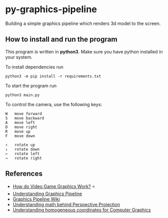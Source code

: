 # py-graphics-pipeline

Building a simple graphics pipeline which renders 3d model to the screen.

## How to install and run the program

This program is written in **python3**. Make sure you have python installed in your system.

To install dependencies run

    python3 -m pip install -r requirements.txt


To start the program run

    python3 main.py


To control the camera, use the following keys:

    W   move forward
    S   move backward
    A   move left
    D   move right
    R   move up
    F   move down

    ↑   rotate up
    ↓   rotate down
    ←   rotate left
    →   rotate right


## References
- [How do Video Game Graphics Work?](https://www.youtube.com/watch?v=C8YtdC8mxTU) :star:
- [Understanding Graphics Pipeline](https://www.youtube.com/watch?v=7qUuzRY5YwI)
- [Graphics Pipeline Wiki](https://en.wikipedia.org/wiki/Graphics_pipeline)
- [Understanding math behind Perspective Projection](https://www.youtube.com/watch?v=U0_ONQQ5ZNM)
- [Understanding homogeneous coordinates for Computer Graphics](https://www.youtube.com/watch?v=o-xwmTODTUI)